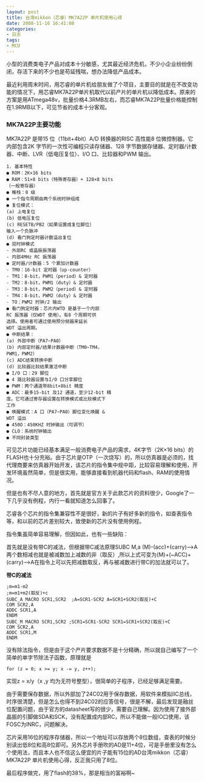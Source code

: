 ```yaml
---
layout: post
title: 台湾mikkon（芯睿）MK7A22P 单片机使用心得
date: 2008-11-16 16:41:08
categories:
- 日志
tags:
- MCU
---
```


小型的消费类电子产品对成本十分敏感，尤其最近经济危机，不少小企业纷纷倒闭，存活下来的不少也是苟延残喘，想办法降低产品成本。

最近利用周末时间，用芯睿的单片机给朋友做了个项目，主要目的就是在不改变功能的情况下，用芯睿MK7A22P单片机取代以前产片的单片机以降低成本。原来的方案是用ATmega48v，批量价格4.3RMB左右，而芯睿MK7A22P批量价格能控制在1.9RMB以下，可见节省的成本十分客观。

### **MK7A22P主要功能** ###

MK7A22P 是带15 位（11bit+4bit）A/D 转换器的RISC 高性能8 位微控制器。它内部包含2K 字节的一次性可编程只读存储器、128 字节数据存储器、定时器/计数器、中断、LVR（低电压复位）、I/O 口、比较器和PWM 输出。

    1. 基本特性
    ● ROM：2K×16 bits
    ● RAM：51×8 bits（特殊寄存器）+ 128×8 bits
    （一般寄存器）
    ● 椎栈：8 级
    ● 一个指令周期由两个系统时钟组成
    ● 复位模式：
    (a) 上电复位
    (b) 低电压复位
    (c) RESETB/PB2（如果设置成复位脚位）
    输入一个负脉冲
    (d) 看门狗定时器计数溢出复位
    ● 双时钟模式
    - 外部RC 或晶振振荡器
    - 内部4MHz RC 振荡器
    ● 定时器/计数器：5 个累加计数器
    - TM0：16-bit 定时器（up-counter）
    - TM1：8-bit，PWM1（period）& 定时器
    - TM2：8-bit，PWM1（duty）& 定时器
    - TM3：8-bit，PWM2（period）& 定时器
    - TM4：8-bit，PWM2（duty）& 定时器
    - TO：PWM2 时钟/2 输出
    ● 看门狗定时器：芯片内WTD 是基于一个内部
    RC 振荡器（仅WDT 使用）。有8 个周期可供
    选择。使用者可通过使用预分频器来延长
    WDT 溢出周期。
    ● 中断结果：
    (a) 外部中断（PA7~PA0）
    (b) 内部定时器/结果计数器中断（TM0~TM4，
    PWM1，PWM2）
    (c) ADC结束转换中断
    (d) 比较器比较结果激活中断
    ● I/O 口：29 脚位
    ● 4 路比较器设置与I/O 口分享脚位
    ● PWM：两个通道带8bit×8bit 精度
    ● ADC：最多15-bit 及12 通道，至少12-bit 精
    度。它可通过寄存器设置在转换模式或比较模式下
    工作
    ● 唤醒模式：A 口（PA7~PA0）脚位变化唤醒 &
    WDT 溢出
    ● 450O：450KHZ 时钟输出（可调节）
    ● CLO：系统时钟输出
    ● 不同封装类型

可见芯片功能已经基本满足一般消费电子产品的需求，4K字节（2K×16 bits）的FLASH也十分充裕。由于芯片是OTP（一次烧写）的，所以仿真器是必须的，找代理商要来仿真器开始开发，该芯片的指令集中规中距，比较容易理解和使用，开发环境虽然简单，但是很实用，能够直接看到机器代码和flash、RAM的使用情况。

但是也有不尽人意的地方，首先就是官方关于此款芯片的资料很少，Google了一下几乎没有例程，内行一看就知道怎么回事了。

芯睿各个芯片的指令集兼容性不是很好，新的片子有好多新的指令，如查表指令等，和以前的芯片差别较大，致使新的芯片没有使用例程。

指令集虽简单容易理解，但因如此，也有一些缺陷：

首先就是没有带C的减法，但根据带C减法原理SUBC M,a  (M)-(acc)+(carry)-->A两个数相减也就是被减数加上减数的非（取反）,所以上式可变为(M)+(~ACC)+(carry)-->A在指令上可以先把减数取反，再与被减数进行带C的加法就可以了。

**带C的减法**

    ;m=m1-m2
    ;m=m1+m2(取反)+c
    SUBC_A MACRO SCR1,SCR2  ;A=SCR1-SCR2 A=SCR1+SCR2(取反)+C
    COM SCR2,A
    ADDC SCR1,A
    ENDM
    SUBC_M MACRO SCR1,SCR2 ;SCR1=SCR1-SCR2 SCR1=SCR1+SCR2(取反)+C
    COM SCR2,A
    ADDC SCR1,M
    ENDM

没有除法指令，但是由于这个产片要求数据不是十分精确，所以就自己编写了一个简单的单字节除法子函数，原理就是

    for (z = 0; x >= y; x -= y, z++);

实现z = x/y（x ,y 均为无符号整型），很简单的子程序，已经足够满足需要。

由于需要保存数据，所以外部加了24C02用于保存数据，用软件来模拟IIC总线，时序很清楚，但是怎么也得不到24C02的应答信号，很是不解，最后发现是融丝位配置问题，由于官方的datasheet写的很少，需要自己理解。因为使用了接外部晶振的引脚做SDA和SCK，没有配置成内部RC，所以不能做一般IO口使用，该FOSC为INRC，问题解决。

芯片采用16位的程序存储器，所以一个地址可以存放两个8位数组，查表的时候分别读出低8位和高8位即可。另外芯片手册吹的AD是11+4位，可是手册里没有怎么个使用法，而且本人也不信这么便宜的片子能有15位的AD台湾mikkon（芯睿）MK7A22P <wbr>单片机使用心得，反正我只用了8位。

最后程序做完，用了flash的38%，那是相当的富裕啊~
